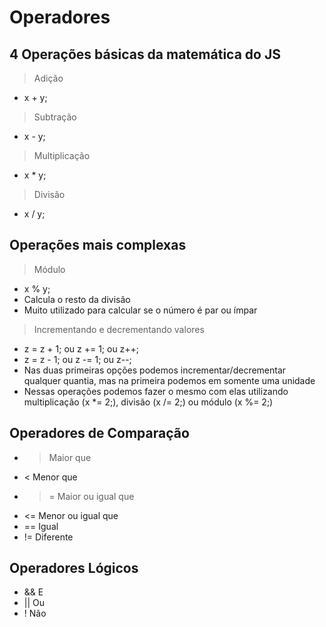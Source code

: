 # **Operadores**

## 4 Operações básicas da matemática do JS



> Adição
- x + y;
> Subtração
- x - y;
> Multiplicação
- x * y;
> Divisão
- x / y;

## Operações mais complexas

> Módulo
- x % y;
- Calcula o resto da divisão
- Muito utilizado para calcular se o número é par ou ímpar
> Incrementando e decrementando valores
- z = z + 1; ou z += 1; ou z++;
- z = z - 1; ou z -= 1; ou z--;
- Nas duas primeiras opções podemos incrementar/decrementar qualquer quantia, mas na primeira podemos em somente uma unidade
- Nessas operações podemos fazer o mesmo com elas utilizando multiplicação (x *= 2;), divisão (x /= 2;) ou módulo (x %= 2;)

## Operadores de Comparação

- > Maior que
- < Menor que
- >= Maior ou igual que
- <= Menor ou igual que
- == Igual
- != Diferente

## Operadores Lógicos

- && E
- || Ou
- ! Não